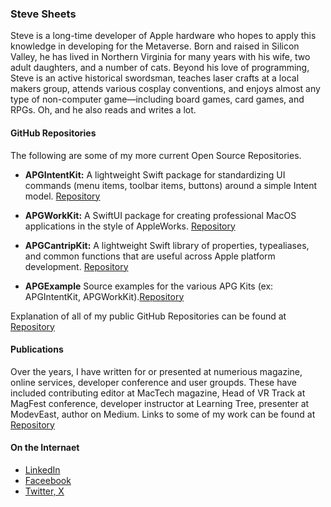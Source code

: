 ### Steve Sheets

Steve is a long-time developer of Apple hardware who hopes to apply this knowledge in developing for the Metaverse. Born and raised in Silicon Valley, he has lived in Northern Virginia for many years with his wife, two adult daughters, and a number of cats. Beyond his love of programming, Steve is an active historical swordsman, teaches laser crafts at a local makers group, attends various cosplay conventions, and enjoys almost any type of non-computer game—including board games, card games, and RPGs. Oh, and he also reads and writes a lot.

#### GitHub Repositories

The following are some of my more current Open Source Repositories.

- **APGIntentKit:** A lightweight Swift package for standardizing UI commands (menu items, toolbar items, buttons) around a simple Intent model. [Repository](https://github.com/magesteve/APGIntentKit)

- **APGWorkKit:** A SwiftUI package for creating professional MacOS applications in the style of AppleWorks. [Repository](https://github.com/magesteve/APGWorkKit)

- **APGCantripKit:** A lightweight Swift library of properties, typealiases, and common functions that are useful across Apple platform development. [Repository](https://github.com/magesteve/APGCantripKit)

- **APGExample** Source examples for the various APG Kits (ex: APGIntentKit, APGWorkKit).[Repository](https://github.com/magesteve/APGExample)

Explanation of all of my public GitHub Repositories can be found at [Repository](https://github.com/magesteve/Repositories)  

#### Publications

Over the years, I have written for or presented at numerious magazine, online services, developer conference and user groupds.  These have included contributing editor at MacTech magazine, Head of VR Track at MagFest conference, developer instructor at Learning Tree, presenter at ModevEast, author on Medium.  Links to some of my work can be found at [Repository](https://github.com/magesteve/publications)  

#### On the Internaet
* [LinkedIn](https://www.linkedin.com/in/stevesheets/)
* [Faceebook](https://www.facebook.com/steve.sheets/)
* [Twitter, X](https://x.com/stevesheets/)

 
